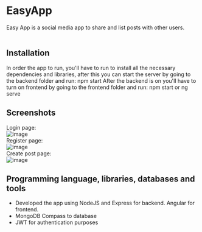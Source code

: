 # EasyApp

Easy App is a social media app to share and list posts with other users.
<br>
<br>

## Installation
In order the app to run, you'll have to run <npm install> to install all the necessary dependencies and libraries, after this you can start the server by going to the backend folder and run: npm start
After the backend is on you'll have to turn on frontend by going to the frontend folder and run: npm start or ng serve
  
## Screenshots
Login page:
  <br>
![image](https://github.com/sergiodominguezt/EasyApp/assets/94560886/a885ae66-9661-4e1d-9deb-a7ac0b0ee99e)
    <br>
Register page:
  <br>
![image](https://github.com/sergiodominguezt/EasyApp/assets/94560886/98182e13-f24e-4629-9af8-9aba32487872)
    <br>
Create post page:
   <br>
![image](https://github.com/sergiodominguezt/EasyApp/assets/94560886/0a4b6ad1-a24f-460d-9e18-e743c332b6e3)
  
## Programming language, libraries, databases and tools
  
  - Developed the app using NodeJS and Express for backend. Angular for frontend.
  - MongoDB Compass to database
  - JWT for authentication purposes
